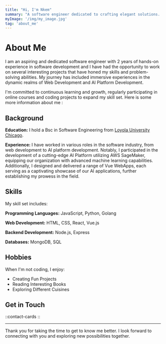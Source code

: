 ```yaml
---
title: "Hi, I'm Nkem"
summary: "A software engineer dedicated to crafting elegant solutions. Let's build something amazing together!"
myImage: '/img/my_image.jpg'
tag: 'about_me'
---
```


# About Me

I am an aspiring and dedicated software engineer with 2 years of hands-on experience in software development and I have had the opportunity to work on several interesting projects that have honed my skills and problem-solving abilities. My journey has included immersive experiences in the dynamic realms of Web Development and AI Platform Development.  

I'm committed to continuous learning and growth, regularly participating in online courses and coding projects to expand my skill set. Here is some more information about me :

## Background

**Education:** I hold a Bsc in Software Engineering from [Loyola University Chicago](https://www.luc.edu).

**Experience:** I have worked in various roles in the software industry, from web development to AI platform development. Notably, I participated in the development of a cutting-edge AI Platform utilizing AWS SageMaker, equipping our organization with advanced machine learning capabilities. Additionally, I designed and delivered a range of Vue WebApps, each serving as a captivating showcase of our AI applications, further establishing my prowess in the field.

## Skills

My skill set includes:

**Programming Languages:** JavaScript, Python, Golang

**Web Development:** HTML, CSS, React, Vue.js

**Backend Development:** Node.js, Express

**Databases:** MongoDB, SQL

## Hobbies

When I'm not coding, I enjoy:

- Creating Fun Projects
- Reading Interesting Books
- Exploring Different Cuisines 

## Get in Touch 

::contact-cards
::


---

Thank you for taking the time to get to know me better. I look forward to connecting with you and exploring new possibilities together.

